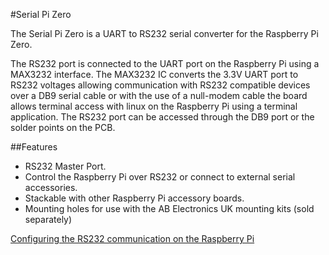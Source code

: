 <!--
---
name: Serial Pi Zero
class: board
type: com
formfactor: pHAT
manufacturer: AB Electronics
description: UART to RS232 Converter
url: https://www.abelectronics.co.uk/p/75/Serial-Pi-Zero
github: https://github.com/abelectronicsuk
schematic: https://www.abelectronics.co.uk/docs/stock/raspberrypi/serialpizero/serialpizero-schematic.pdf
buy: https://www.abelectronics.co.uk/p/75/Serial-Pi-Zero
image: 'ab-serial-pi-zero.png'
pincount: 40
eeprom: no
power:
  '1':
ground:
  '6':
  '14':
  '20':
  '25':
  '30':
  '34':
  '39':
pin:
  '8':
    mode: UART
  '10':
    mode: UART
-->
#Serial Pi Zero

The Serial Pi Zero is a UART to RS232 serial converter for the Raspberry Pi Zero.

The RS232 port is connected to the UART port on the Raspberry Pi using a MAX3232 interface. The MAX3232 IC converts the 3.3V UART port to RS232 voltages allowing communication with RS232 compatible devices over a DB9 serial cable or with the use of a null-modem cable the board allows terminal access with linux on the Raspberry Pi using a terminal application. The RS232 port can be accessed through the DB9 port or the solder points on the PCB.

##Features

- RS232 Master Port.
- Control the Raspberry Pi over RS232 or connect to external serial accessories.
- Stackable with other Raspberry Pi accessory boards.
- Mounting holes for use with the AB Electronics UK mounting kits (sold separately)

[Configuring the RS232 communication on the Raspberry Pi](https://www.abelectronics.co.uk/kb/article/20/raspberry-pi-serial-port-usage)
